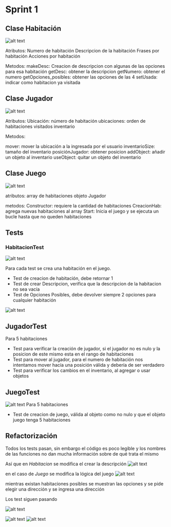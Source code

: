 # Sprint 1

## Clase Habitación

![alt text](image-5.png)

Atributos:
Numero de habitación
Descripcion de la habitación
Frases por habitación
Acciones por habitación

Metodos:
makeDesc: Creacion de descripcion con algunas de las opciones para esa habitación
getDesc: obtener la descripcion
getNumero: obtener el numero
getOpciones_posibles: obtener las opciones de las 4 
setUsada: indicar como habitacion ya visitada

## Clase Jugador
![alt text](image-6.png)

Atributos:
Ubicación: número de habitación
ubicaciones: orden de habitaciones visitados
inventario

Metodos:

mover: mover la ubicación a la ingresada por el usuario
inventarioSize: tamaño del inventario
posiciónJugador: obtener posicion
addObject: añadir un objeto al inventario
useObject: quitar un objeto del inventario

## Clase Juego
![alt text](image-7.png)

atributos:
array de habitaciones
objeto Jugador

metodos:
Constructor: requiere la cantidad de habitaciones
CreacionHab: agrega nuevas habitaciones al array
Start: Inicia el juego y se ejecuta un bucle hasta que no queden habitaciones


## Tests

### HabitacionTest

![alt text](image-8.png)

Para cada test se crea una habitación en el juego.
- Test de creacion de habitación, debe retornar 1 
- Test de crear Descripcion, verifica que la descripcion de la habitacion no sea vacía
- Test de Opciones Posibles, debe devolver siempre 2 opciones para cualquier habitación 

![alt text](image-9.png)

## JugadorTest

Para 5 habitaciones
- Test para verificar la creación de jugador, si el jugador no es nulo y la posicion de este mismo esta en el rango de habitaciones
- Test para mover al jugador, para el numero de habitación nos intentamos mover hacía una posición válida y debería de ser verdadero
- Test para verificar los cambios en el inventario, al agregar o usar objetos

## JuegoTest 
![alt text](image-10.png)
Para 5 habitaciones

- Test de creacion de juego, válida al objeto como no nulo y que el objeto juego tenga 5 habitaciones

## Refactorización

Todos los tests pasan, sin embargo el código es poco legible y los nombres de las funciones no dan mucha información sobre de qué trata el mismo

Así que en *Habitacion* se modifica el crear la descripción 
![alt text](image-11.png)

en el caso de *Juego* se modifica la lógica del juego 
![alt text](image-12.png)

mientras existan habitaciones posibles se muestran las opciones y se pide elegir una dirección y se ingresa una dirección

Los test siguen pasando

![alt text](image-13.png)

![alt text](image-14.png)
![alt text](image-15.png)